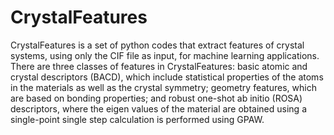# CrystalFeatures

CrystalFeatures is a set of python codes that extract features of crystal systems, using only the CIF file as input, for machine learning applications. There are three classes of features in CrystalFeatures: basic atomic and crystal descriptors (BACD), which include statistical properties of the atoms in the materials as well as the crystal symmetry; geometry features, which are based on bonding properties; and robust one-shot ab initio (ROSA) descriptors, where the eigen values of the material are obtained using a single-point single step calculation is performed using GPAW.

